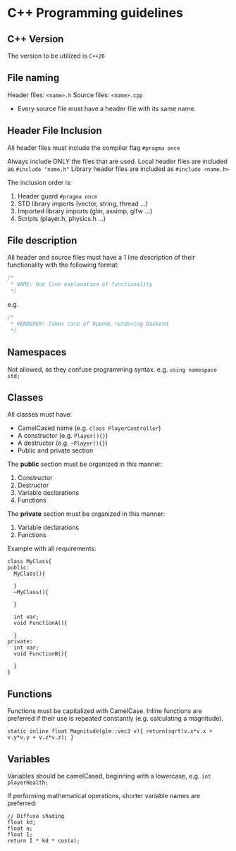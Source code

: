 # C++ Programming guidelines

## C++ Version 
The version to be utilized is ```C++20```

## File naming
Header files: ```<name>.h```
Source files: ```<name>.cpp```
- Every source file must have a header file with its same name.

## Header File Inclusion
All header files must include the compiler flag ```#pragma once```

Always include ONLY the files that are used.
Local header files are included as ```#include "name.h"```
Library header files are included as ```#include <name.h>```

The inclusion order is:
1. Header guard ```#pragma once```
2. STD library imports (vector, string, thread ...)
3. Imported library imports (glm, assimp, glfw ...)
4. Scripts (player.h, physics.h ...)

## File description
All header and source files must have a 1 line description of their functionality with the following format:
```c++
/*
 * NAME: One line explanation of functionality
 */
```
e.g.
```c++
/*
 * RENDERER: Takes care of OpenGL rendering backend
 */
```

## Namespaces
Not allowed, as they confuse programming syntax. e.g. ```using namespace std;```

## Classes
All classes must have:
- CamelCased name (e.g. ```class PlayerController```)
- A constructor (e.g. ```Player(){}```)
- A destructor (e.g. ```~Player(){}```)
- Public and private section
  
The **public** section must be organized in this manner:
1. Constructor
2. Destructor
3. Variable declarations
4. Functions

The **private** section must be organized in this manner:
1. Variable declarations
2. Functions

Example with all requirements:
```
class MyClass{
public:
  MyClass(){
    
  }
  ~MyClass(){

  }

  int var;
  void FunctionA(){

  }
private:
  int var;
  void FunctionB(){

  }
}
```

## Functions
Functions must be capitalized with CamelCase. Inline functions are preferred if their use is repeated constantly (e.g. calculating a magnitude).

```static inline float Magnitude(glm::vec3 v){ return(sqrt(v.x*v.x + v.y*v.y + v.z*v.z); }```

## Variables
Variables should be camelCased, beginning with a lowercase, e.g.
```int playerHealth;```


If performing mathematical operations, shorter variable names are preferred:
```
// Diffuse shading
float kd;
float a;
float I;
return I * kd * cos(a);
```
